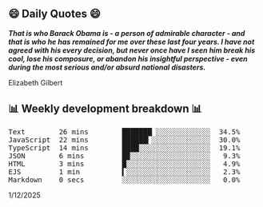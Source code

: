 ## 😄 Daily Quotes 😄

_**That is who Barack Obama is - a person of admirable character - and that is who he has remained for me over these last four years. I have not agreed with his every decision, but never once have I seen him break his cool, lose his composure, or abandon his insightful perspective - even during the most serious and/or absurd national disasters.**_

Elizabeth Gilbert



## 📊 Weekly development breakdown 📊

<pre>Text        26 mins        ███████▏░░░░░░░░░░░░░  34.5%
JavaScript  22 mins        ██████▎░░░░░░░░░░░░░░  30.0%
TypeScript  14 mins        ████░░░░░░░░░░░░░░░░░  19.1%
JSON        6 mins         █▉░░░░░░░░░░░░░░░░░░░   9.3%
HTML        3 mins         █░░░░░░░░░░░░░░░░░░░░   4.9%
EJS         1 min          ▍░░░░░░░░░░░░░░░░░░░░   2.3%
Markdown    0 secs         ░░░░░░░░░░░░░░░░░░░░░   0.0%</pre>

1/12/2025